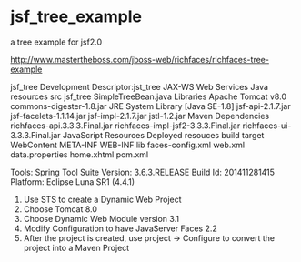 # jsf_tree_example
a tree example for jsf2.0

http://www.mastertheboss.com/jboss-web/richfaces/richfaces-tree-example

jsf_tree
    Development Descriptor:jst_tree
    JAX-WS Web Services
    Java resources
      src
        jsf_tree
          SimpleTreeBean.java
      Libraries
        Apache Tomcat v8.0
        commons-digester-1.8.jar
        JRE System Library [Java SE-1.8]
        jsf-api-2.1.7.jar
        jsf-facelets-1.1.14.jar
        jsf-impl-2.1.7.jar
        jstl-1.2.jar
        Maven Dependencies
        richfaces-api.3.3.3.Final.jar
        richfaces-impl-jsf2-3.3.3.Final.jar
        richfaces-ui-3.3.3.Final.jar
    JavaScript Resources
    Deployed resouces
    build
    target
    WebContent
      META-INF
      WEB-INF
        lib
        faces-config.xml
        web.xml
      data.properties
      home.xhtml
    pom.xml
    


Tools:
Spring Tool Suite 
Version: 3.6.3.RELEASE
Build Id: 201411281415
Platform: Eclipse Luna SR1 (4.4.1)

1. Use STS to create a Dynamic Web Project
2. Choose Tomcat 8.0
3. Choose Dynamic Web Module version 3.1
4. Modify Configuration to have JavaServer Faces 2.2
5. After the project is created, use project -> Configure to convert the project into a Maven Project





